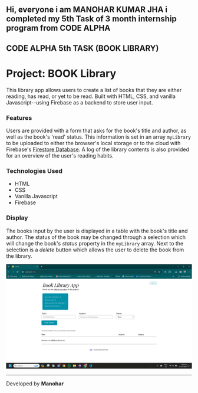 ## Hi, everyone i am MANOHAR KUMAR JHA i completed my 5th Task of 3 month internship program from CODE ALPHA
## CODE ALPHA 5th TASK (BOOK LIBRARY) 

# Project: BOOK Library



This library app allows users to create a list of books that they are either reading, has read, or yet to be read. Built with HTML, CSS, and vanilla Javascript--using Firebase as a backend to store user input.

### Features

Users are provided with a form that asks for the book's title and author, as well as the book's 'read' status. This information is set in an array `myLibrary` to be uploaded to either the browser's local storage or to the cloud with Firebase's [Firestore Database](https://firebase.google.com/products/firestore). A log of the library contents is also provided for an overview of the user's reading habits.

### Technologies Used

- HTML
- CSS
- Vanilla Javascript
- Firebase

### Display

The books input by the user is displayed in a table with the book's title and author. The status of the book may be changed through a selection which will change the book's _status_ property in the `myLibrary` array. Next to the selection is a _delete_ button which allows the user to delete the book from the library.

![view of the page](/img/Screenshot%20(653).png)

---

Developed by **Manohar**
